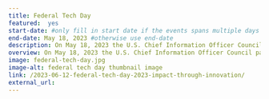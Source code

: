 ```yaml
---
title: Federal Tech Day
featured:  yes
start-date: #only fill in start date if the events spans multiple days
end-date: May 18, 2023 #otherwise use end-date
description: On May 18, 2023 the U.S. Chief Information Officer Council partnered with the U.S. Department of Labor and Energy for the 2023 Federal Tech Day.
overview: On May 18, 2023 the U.S. Chief Information Officer Council partnered with the U.S. Department of Labor and Energy for the 2023 Federal Tech Day.
image: federal-tech-day.jpg
image-alt: federal tech day thumbnail image
link: /2023-06-12-federal-tech-day-2023-impact-through-innovation/
external_url: 
---
```


